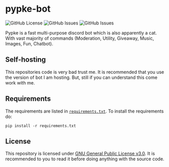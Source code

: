 # pypke-bot

![GitHub License](https://img.shields.io/github/license/pypke/pypke-bot?label=License&style=flat-square)
![GitHub Issues](https://img.shields.io/github/issues/pypke/pypke-bot?label=Issues&style=flat-square)
![GitHub Issues](https://img.shields.io/github/issues-pr/pypke/pypke-bot?label=Pull%20Requests&style=flat-square)

Pypke is a fast multi-purpose discord bot which is also apparently a cat. With vast majority of commands (Moderation, Utility, Giveaway, Music, Images, Fun, Chatbot).

## Self-hosting

This repositories code is very bad trust me. It is recommended that you use the version of bot I am hosting. But, still if you can understand this come work with me.

## Requirements

The requirements are listed in [`requirements.txt`](/requirements.txt). To install the requirements do:

`pip install -r requirements.txt`

## License

This repository is licensed under [GNU General Public License v3.0](/LICENSE).
It is recommended to you to read it before doing anything with the source code.
